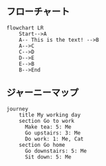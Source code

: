 
## フローチャート

```mermaid
flowchart LR
    Start-->A
    A-- This is the text! -->B
    A-->C
    C-->D
    D-->E
    E-->B
    B-->End
```

## ジャーニーマップ

```mermaid
journey
    title My working day
    section Go to work
      Make tea: 5: Me
      Go upstairs: 3: Me
      Do work: 1: Me, Cat
    section Go home
      Go downstairs: 5: Me
      Sit down: 5: Me
```
